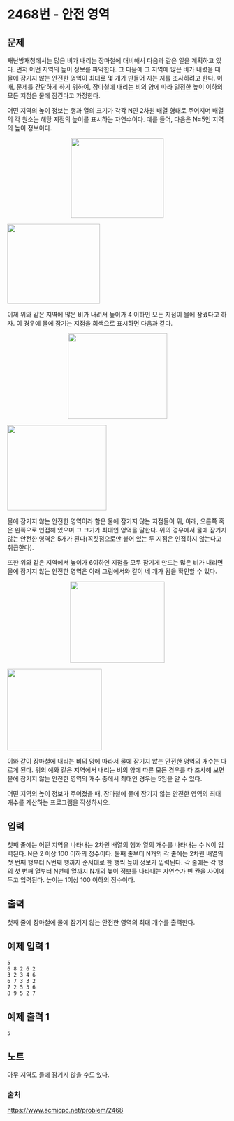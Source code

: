 # 2468번 - 안전 영역   
## 문제   
재난방재청에서는 많은 비가 내리는 장마철에 대비해서 다음과 같은 일을 계획하고 있다. 먼저 어떤 지역의 높이 정보를 파악한다. 그 다음에 그 지역에 많은 비가 내렸을 때 물에 잠기지 않는 안전한 영역이 최대로 몇 개가 만들어 지는 지를 조사하려고 한다. 이때, 문제를 간단하게 하기 위하여, 장마철에 내리는 비의 양에 따라 일정한 높이 이하의 모든 지점은 물에 잠긴다고 가정한다.   

어떤 지역의 높이 정보는 행과 열의 크기가 각각 N인 2차원 배열 형태로 주어지며 배열의 각 원소는 해당 지점의 높이를 표시하는 자연수이다. 예를 들어, 다음은 N=5인 지역의 높이 정보이다.   

<p style="text-align: center;"><img alt="" src="https://onlinejudgeimages.s3-ap-northeast-1.amazonaws.com/upload/images/w1.png" style="width: 212px; height: 182px; "/></p>   

<img alt="" src="https://onlinejudgeimages.s3-ap-northeast-1.amazonaws.com/upload/images/w1.png" style="width: 212px; height: 182px; "/>   

이제 위와 같은 지역에 많은 비가 내려서 높이가 4 이하인 모든 지점이 물에 잠겼다고 하자. 이 경우에 물에 잠기는 지점을 회색으로 표시하면 다음과 같다.&nbsp;   

<p style="text-align: center;"><img alt="" src="https://onlinejudgeimages.s3-ap-northeast-1.amazonaws.com/upload/images/w2.png" style="width: 227px; height: 195px; "/></p>   

<img alt="" src="https://onlinejudgeimages.s3-ap-northeast-1.amazonaws.com/upload/images/w2.png" style="width: 227px; height: 195px; "/>   

물에 잠기지 않는 안전한 영역이라 함은 물에 잠기지 않는 지점들이 위, 아래, 오른쪽 혹은 왼쪽으로 인접해 있으며 그 크기가 최대인 영역을 말한다. 위의 경우에서 물에 잠기지 않는 안전한 영역은 5개가 된다(꼭짓점으로만 붙어 있는 두 지점은 인접하지 않는다고 취급한다).&nbsp;   

또한 위와 같은 지역에서 높이가 6이하인 지점을 모두 잠기게 만드는 많은 비가 내리면 물에 잠기지 않는 안전한 영역은 아래 그림에서와 같이 네 개가 됨을 확인할 수 있다.&nbsp;   

<p style="text-align: center;"><img alt="" src="https://onlinejudgeimages.s3-ap-northeast-1.amazonaws.com/upload/images/w4.png" style="width: 216px; height: 186px; "/></p>   

<img alt="" src="https://onlinejudgeimages.s3-ap-northeast-1.amazonaws.com/upload/images/w4.png" style="width: 216px; height: 186px; "/>   

이와 같이 장마철에 내리는 비의 양에 따라서 물에 잠기지 않는 안전한 영역의 개수는 다르게 된다. 위의 예와 같은 지역에서 내리는 비의 양에 따른 모든 경우를 다 조사해 보면 물에 잠기지 않는 안전한 영역의 개수 중에서 최대인 경우는 5임을 알 수 있다.&nbsp;   

어떤 지역의 높이 정보가 주어졌을 때, 장마철에 물에 잠기지 않는 안전한 영역의 최대 개수를 계산하는 프로그램을 작성하시오.&nbsp;   

## 입력   
첫째 줄에는 어떤 지역을 나타내는 2차원 배열의 행과 열의 개수를 나타내는 수 N이 입력된다. N은 2 이상 100 이하의 정수이다. 둘째 줄부터 N개의 각 줄에는 2차원 배열의 첫 번째 행부터 N번째 행까지 순서대로 한 행씩 높이 정보가 입력된다. 각 줄에는 각 행의 첫 번째 열부터 N번째 열까지 N개의 높이 정보를 나타내는 자연수가 빈 칸을 사이에 두고 입력된다. 높이는 1이상 100 이하의 정수이다.   

## 출력   
첫째 줄에 장마철에 물에 잠기지 않는 안전한 영역의 최대 개수를 출력한다.   

## 예제 입력 1   
```   
5
6 8 2 6 2
3 2 3 4 6
6 7 3 3 2
7 2 5 3 6
8 9 5 2 7   
```
## 예제 출력 1   
```   
5   
```
## 노트   
아무 지역도 물에 잠기지 않을 수도 있다.   


### 출처
https://www.acmicpc.net/problem/2468